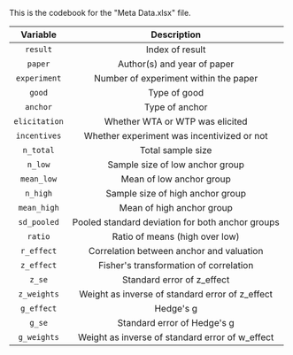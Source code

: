 This is the codebook for the "Meta Data.xlsx" file.

| Variable | Description |
| :---: | :---: |
| `result` | Index of result |
| `paper` | Author(s) and year of paper |
| `experiment` | Number of experiment within the paper |
| `good` | Type of good |
| `anchor` | Type of anchor |
| `elicitation` | Whether WTA or WTP was elicited |
| `incentives` | Whether experiment was incentivized or not |
| `n_total` | Total sample size |
| `n_low` | Sample size of low anchor group |
| `mean_low` | Mean of low anchor group |
| `n_high` | Sample size of high anchor group |
| `mean_high` | Mean of high anchor group |
| `sd_pooled` | Pooled standard deviation for both anchor groups |
| `ratio` | Ratio of means (high over low) |
| `r_effect` | Correlation between anchor and valuation |
| `z_effect` | Fisher's transformation of correlation |
| `z_se` | Standard error of z_effect |
| `z_weights` | Weight as inverse of standard error of z_effect |
| `g_effect` | Hedge's g |
| `g_se` | Standard error of Hedge's g |
| `g_weights` | Weight as inverse of standard error of w_effect |
